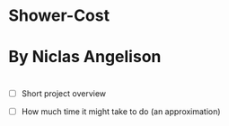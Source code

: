 # Shower-Cost

# By Niclas Angelison 

#
- [ ] Short project overview



- [ ] How much time it might take to do (an approximation)
